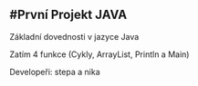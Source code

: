 #První Projekt JAVA
-------------------------------------
Základní dovednosti v jazyce Java

Zatím 4 funkce (Cykly, ArrayList, Println a Main)

Developeři: stepa a nika

